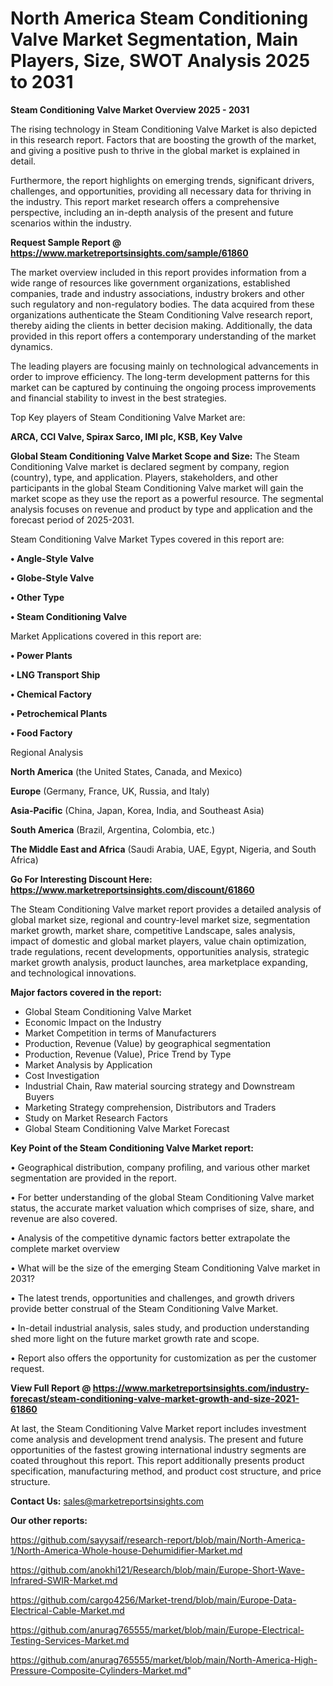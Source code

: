 # North America Steam Conditioning Valve Market Segmentation, Main Players, Size, SWOT Analysis 2025 to 2031

<Strong> Steam Conditioning Valve Market Overview 2025 - 2031</strong>

The rising technology in Steam Conditioning Valve Market is also depicted in this research report. Factors that are boosting the growth of the market, and giving a positive push to thrive in the global market is explained in detail.

Furthermore, the report highlights on emerging trends, significant drivers, challenges, and opportunities, providing all necessary data for thriving in the industry. This report market research offers a comprehensive perspective, including an in-depth analysis of the present and future scenarios within the industry.

<strong>Request Sample Report @ <a href=https://www.marketreportsinsights.com/sample/61860>https://www.marketreportsinsights.com/sample/61860</a></strong>

The market overview included in this report provides information from a wide range of resources like government organizations, established companies, trade and industry associations, industry brokers and other such regulatory and non-regulatory bodies. The data acquired from these organizations authenticate the Steam Conditioning Valve research report, thereby aiding the clients in better decision making. Additionally, the data provided in this report offers a contemporary understanding of the market dynamics.

The leading players are focusing mainly on technological advancements in order to improve efficiency. The long-term development patterns for this market can be captured by continuing the ongoing process improvements and financial stability to invest in the best strategies.

Top Key players of Steam Conditioning Valve Market are:

<strong>ARCA, CCI Valve, Spirax Sarco, IMI plc, KSB, Key Valve</strong>

<strong><b>Global Steam Conditioning Valve Market Scope and Size:</b></strong>
The Steam Conditioning Valve market is declared segment by company, region (country), type, and application. Players, stakeholders, and other participants in the global Steam Conditioning Valve market will gain the market scope as they use the report as a powerful resource. The segmental analysis focuses on revenue and product by type and application and the forecast period of 2025-2031.

Steam Conditioning Valve Market Types covered in this report are:

<strong>• Angle-Style Valve

• Globe-Style Valve

• Other Type

• Steam Conditioning Valve</strong>

Market Applications covered in this report are:

<strong>• Power Plants

• LNG Transport Ship

• Chemical Factory

• Petrochemical Plants

• Food Factory</strong> 

Regional Analysis

<strong>North America</strong> (the United States, Canada, and Mexico)

<strong>Europe</strong> (Germany, France, UK, Russia, and Italy)

<strong>Asia-Pacific</strong> (China, Japan, Korea, India, and Southeast Asia)

<strong>South America</strong> (Brazil, Argentina, Colombia, etc.)

<strong>The Middle East and Africa</strong> (Saudi Arabia, UAE, Egypt, Nigeria, and South Africa)

<strong>Go For Interesting Discount Here: <a href=https://www.marketreportsinsights.com/discount/61860>https://www.marketreportsinsights.com/discount/61860</a></strong>

The Steam Conditioning Valve market report provides a detailed analysis of global market size, regional and country-level market size, segmentation market growth, market share, competitive Landscape, sales analysis, impact of domestic and global market players, value chain optimization, trade regulations, recent developments, opportunities analysis, strategic market growth analysis, product launches, area marketplace expanding, and technological innovations.

<strong><b>Major factors covered in the report:</b></strong>
<ul>
  <li>Global Steam Conditioning Valve Market </li>
  <li>Economic Impact on the Industry</li>
  <li>Market Competition in terms of Manufacturers</li>
  <li>Production, Revenue (Value) by geographical segmentation</li>
  <li>Production, Revenue (Value), Price Trend by Type</li>
  <li>Market Analysis by Application</li>
  <li>Cost Investigation</li>
  <li>Industrial Chain, Raw material sourcing strategy and Downstream Buyers</li>
  <li>Marketing Strategy comprehension, Distributors and Traders</li>
  <li>Study on Market Research Factors</li>
  <li>Global Steam Conditioning Valve Market Forecast</li>
</ul>

<strong><b>Key Point of the Steam Conditioning Valve Market report:</b></strong>

• Geographical distribution, company profiling, and various other market segmentation are provided in the report.

• For better understanding of the global Steam Conditioning Valve market status, the accurate market valuation which comprises of size, share, and revenue are also covered.

• Analysis of the competitive dynamic factors better extrapolate the complete market overview

• What will be the size of the emerging Steam Conditioning Valve market in 2031?

• The latest trends, opportunities and challenges, and growth drivers provide better construal of the Steam Conditioning Valve Market.

• In-detail industrial analysis, sales study, and production understanding shed more light on the future market growth rate and scope.

• Report also offers the opportunity for customization as per the customer request.

<strong><b>View Full Report @ <a href=https://www.marketreportsinsights.com/industry-forecast/steam-conditioning-valve-market-growth-and-size-2021-61860>https://www.marketreportsinsights.com/industry-forecast/steam-conditioning-valve-market-growth-and-size-2021-61860</a></b></strong>


At last, the Steam Conditioning Valve Market report includes investment come analysis and development trend analysis. The present and future opportunities of the fastest growing international industry segments are coated throughout this report. This report additionally presents product specification, manufacturing method, and product cost structure, and price structure.

<strong>Contact Us:</strong>
sales@marketreportsinsights.com

<strong>Our other reports:</strong>

<a href=https://github.com/sayysaif/research-report/blob/main/North-America-1/North-America-Whole-house-Dehumidifier-Market.md>https://github.com/sayysaif/research-report/blob/main/North-America-1/North-America-Whole-house-Dehumidifier-Market.md</a>

<a href=https://github.com/anokhi121/Research/blob/main/Europe-Short-Wave-Infrared-SWIR-Market.md>https://github.com/anokhi121/Research/blob/main/Europe-Short-Wave-Infrared-SWIR-Market.md</a>

<a href=https://github.com/cargo4256/Market-trend/blob/main/Europe-Data-Electrical-Cable-Market.md>https://github.com/cargo4256/Market-trend/blob/main/Europe-Data-Electrical-Cable-Market.md</a>

<a href=https://github.com/anurag765555/market/blob/main/Europe-Electrical-Testing-Services-Market.md>https://github.com/anurag765555/market/blob/main/Europe-Electrical-Testing-Services-Market.md</a>

<a href=https://github.com/anurag765555/market/blob/main/North-America-High-Pressure-Composite-Cylinders-Market.md>https://github.com/anurag765555/market/blob/main/North-America-High-Pressure-Composite-Cylinders-Market.md</a>"
